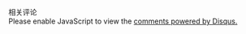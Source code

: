 <div class="panel panel-default">
    <div class="panel-heading">相关评论</div>
    <div class="page-comment">
        <div id="disqus_thread"></div>
        <script type="text/javascript">
            var disqus_shortname = 'shawhu';
            (function() {
                var dsq = document.createElement('script'); dsq.type = 'text/javascript'; dsq.async = true;
                dsq.src = 'http://' + disqus_shortname + '.disqus.com/embed.js';
                (document.getElementsByTagName('head')[0] || document.getElementsByTagName('body')[0]).appendChild(dsq);
            })();
        </script>
        <noscript>
            Please enable JavaScript to view the <a href="http://disqus.com/?ref_noscript">comments powered by Disqus.</a>
        </noscript>
    </div>
</div>

